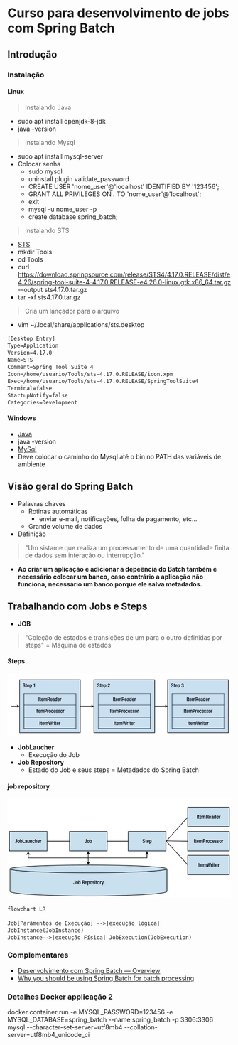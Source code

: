# Curso para desenvolvimento de jobs com Spring Batch

## Introdução

### Instalação

#### Linux
> Instalando Java
- sudo apt install openjdk-8-jdk
- java -version
> Instalando Mysql
- sudo apt install mysql-server
- Colocar senha
    - sudo mysql
    - uninstall plugin validate_password
    - CREATE USER 'nome_user'@'localhost' IDENTIFIED BY '123456';
    - GRANT ALL PRIVILEGES ON *.* TO 'nome_user'@'localhost';
    - exit
    - mysql -u nome_user -p
    - create database spring_batch;
> Instalando STS
- [STS](https://spring.io/tools)
- mkdir Tools
- cd Tools
- curl https://download.springsource.com/release/STS4/4.17.0.RELEASE/dist/e4.26/spring-tool-suite-4-4.17.0.RELEASE-e4.26.0-linux.gtk.x86_64.tar.gz --output sts4.17.0.tar.gz
- tar -xf sts4.17.0.tar.gz
> Cria um lançador para o arquivo
- vim ~/.local/share/applications/sts.desktop
```
[Desktop Entry]
Type=Application
Version=4.17.0
Name=STS
Comment=Spring Tool Suite 4
Icon=/home/usuario/Tools/sts-4.17.0.RELEASE/icon.xpm
Exec=/home/usuario/Tools/sts-4.17.0.RELEASE/SpringToolSuite4
Terminal=false
StartupNotify=false
Categories=Development
```
#### Windows
- [Java](https://www.oracle.com/br/java/technologies/javase/javase8u211-later-archive-downloads.html)
- java -version
- [MySql](https://dev.mysql.com/downloads/mysql/5.7.html)
- Deve colocar o caminho do Mysql até o bin no PATH das variáveis de ambiente

## Visão geral do Spring Batch

- Palavras chaves
    - Rotinas automáticas
        - enviar e-mail, notificações, folha de pagamento, etc...
    - Grande volume de dados
- Definição
> "Um sistame que realiza um processamento de uma quantidade finita de dados sem interação ou interrupção."
- **Ao criar um aplicação e adicionar a depeência do Batch também é necessário colocar um banco, caso contrário a aplicação não funciona, necessário um banco porque ele salva metadados.**

## Trabalhando com Jobs e Steps
- **JOB**
> "Coleção de estados e transições de um para o outro definidas por steps" = Máquina de estados

#### Steps
![Steps](./assets/steps.png)

- **JobLaucher**
    - Execução do Job
- **Job Repository**
    - Estado do Job e seus steps = Metadados do Spring Batch

#### job repository
![job repository](./assets/job_repository.png)

```mermaid
flowchart LR

Job[Parâmentos de Execução] -->|execução lógica| JobInstance(JobInstance)
JobInstance-->|execução Física| JobExecution(JobExecution)
```



### Complementares
- [Desenvolvimento com Spring Batch — Overview](https://giuliana-bezerra.medium.com/spring-batch-para-desenvolvimento-de-jobs-1674ec5b9a20)
- [Why you should be using Spring Batch for batch processing](https://giuliana-bezerra.medium.com/why-you-should-be-using-spring-batch-for-batch-processing-83f5aafb965f)

### Detalhes Docker applicação 2

docker container run -e MYSQL_PASSWORD=123456 -e MYSQL_DATABASE=spring_batch  --name spring_batch -p 3306:3306 mysql --character-set-server=utf8mb4 --collation-server=utf8mb4_unicode_ci

